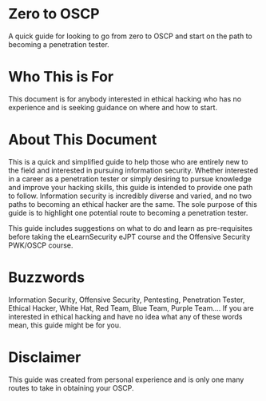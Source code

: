 # Zero to OSCP
A quick guide for looking to go from zero to OSCP and start on the path to becoming a penetration tester. 

# Who This is For
This document is for anybody interested in ethical hacking who has no experience and is seeking guidance on where and how to start. 

# About This Document
This is a quick and simplified guide to help those who are entirely new to the field and interested in pursuing information security. Whether interested in a career as a penetration tester or simply desiring to pursue knowledge and improve your hacking skills, this guide is intended to provide one path to follow. Information security is incredibly diverse and varied, and no two paths to becoming an ethical hacker are the same. The sole purpose of this guide is to highlight one potential route to becoming a penetration tester. 

This guide includes suggestions on what to do and learn as pre-requisites before taking the eLearnSecurity eJPT course and the Offensive Security PWK/OSCP course. 

# Buzzwords
Information Security, Offensive Security, Pentesting, Penetration Tester, Ethical Hacker, White Hat, Red Team, Blue Team, Purple Team.... 
If you are interested in ethical hacking and have no idea what any of these words mean, this guide might be for you.

# Disclaimer
This guide was created from personal experience and is only one many routes to take in obtaining your OSCP.
